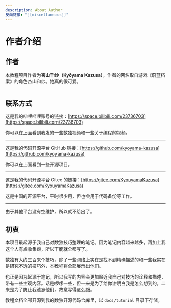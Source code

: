 ```yaml
---
description: About Author
反向链接: "[[miscellaneous]]"
---
```


# 作者介绍

## 作者 <a href="#author" id="author"></a>

本教程项目作者为**杏山千纱（Kyōyama Kazusa）**。作者的网名取自游戏《蔚蓝档案》的角色杏山和纱。她真的很可爱。

<figure><img src="../.gitbook/assets/kyoyama-kazusa.png" alt=""><figcaption></figcaption></figure>

## 联系方式 <a href="#contacts" id="contacts"></a>

这是我的哔哩哔哩账号的链接：[https://space.bilibili.com/23736703](https://space.bilibili.com/23736703)

你可以在上面看到我发的一些数独视频和一些关于编程的视频。

***

这是我的代码开源平台 GitHub 链接：[https://github.com/kyoyama-kazusa](https://github.com/kyoyama-kazusa)

你可以在上面看到一些开源项目。

***

这是我的代码开源平台 Gitee 的链接：[https://gitee.com/KyouyamaKazusa](https://gitee.com/KyouyamaKazusa)

这是中国的开源平台，平时很少用，但也会用于代码备份等工作。

***

由于其他平台没有空维护，所以就不给出了。

## 初衷 <a href="#original-intention" id="original-intention"></a>

本项目最起源于我自己对数独技巧整理的笔记。因为笔记内容越来越多，再加上我这个人有点收集癖，所以干脆就全都写了。

数独有大约三百来个技巧，除了一些网络上实在是找不到精确描述的和一些我实在是研究不透的技巧外，本教程将全部展示出他们。

也正是因为起源于笔记，所以我写的内容会更加贴近我自己对技巧的诠释和描述，带有一些主观内容。话是啰嗦一些，但一来是为了给你讲明白我是怎么想到的，二来是为了防止我遗忘他们，故意写得这么细。

教程文档全部开源到我的数独开源代码仓库里，以 `docs/tutorial` 目录下存储。

